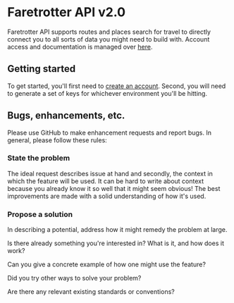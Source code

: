 # Faretrotter API v2.0

Faretrotter API supports routes and places search for travel to directly connect you to all sorts of data you might need to build with.  Account access and documentation is managed over [here](http://www.faretrotter.com/api/).

## Getting started

To get started, you'll first need to [create an account](https://www.faretrotter.com/api/register).  Second, you will need to generate a set of keys for whichever environment you'll be hitting.

## Bugs, enhancements, etc.

Please use GitHub to make enhancement requests and report bugs.  In general, please follow these rules:

### State the problem
The ideal request describes issue at hand and secondly, the context in which the feature will be used. It can be hard to write about context because you already know it so well that it might seem obvious! The best improvements are made with a solid understanding of how it's used.

### Propose a solution
In describing a potential, address how it might remedy the problem at large.  

Is there already something you're interested in? What is it, and how does it work?

Can you give a concrete example of how one might use the feature?

Did you try other ways to solve your problem?

Are there any relevant existing standards or conventions?
